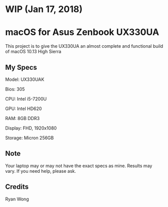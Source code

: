 # WIP (Jan 17, 2018)
# macOS for Asus Zenbook UX330UA 
This project is to give the UX330UA an almost complete and functional build of macOS 10.13 High Sierra

## My Specs 
Model: UX330UAK

Bios: 305

CPU: Intel i5-7200U

GPU: Intel HD620

RAM: 8GB DDR3 

Display: FHD, 1920x1080

Storage: Micron 256GB 

## Note
Your laptop may or may not have the exact specs as mine. Results may vary. If you need help, please ask.

## Credits
Ryan Wong
